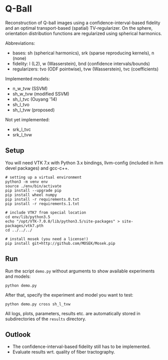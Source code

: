 
Q-Ball
======

Reconstruction of Q-ball images using a confidence-interval-based fidelity and
an optimal transport-based (spatial) TV-regularizer.
On the sphere, orientation distribution functions are regularized using spherical
harmonics.

Abbreviations:
* bases: sh (spherical harmonics), srk (sparse reproducing kernels), n (none)
* fidelity: l (L2), w (Wasserstein), bnd (confidence intervals/bounds)
* regularizers: tvo (ODF pointwise), tvw (Wasserstein), tvc (coefficients)

Implemented models:
* n_w_tvw (SSVM)
* sh_w_tvw (modified SSVM)
* sh_l_tvc (Ouyang '14)
* sh_l_tvo
* sh_l_tvw (proposed)

Not yet implemented:
* srk_l_tvc
* srk_l_tvw

Setup
-----

You will need VTK 7.x with Python 3.x bindings, llvm-config (included in llvm
devel packages) and gcc-c++.

    # setting up a virtual environment
    python3 -m venv env
    source ./env/bin/activate
    pip install --upgrade pip
    pip install wheel numpy
    pip install -r requirements.0.txt
    pip install -r requirements.1.txt

    # include VTK7 from special location
    cd env/lib/python3.5
    echo "/opt/VTK-7.0.0/lib/python3.5/site-packages" > site-packages/vtk7.pth
    cd ../../../

    # install mosek (you need a license!)
    pip install git+http://github.com/MOSEK/Mosek.pip

Run
---

Run the script `demo.py` without arguments to show available experiments and models:

    python demo.py

After that, specify the experiment and model you want to test:

    python demo.py cross sh_l_tvw

All logs, plots, parameters, results etc. are automatically stored in subdirectories
of the `results` directory.

Outlook
-------

* The confidence-interval-based fidelity still has to be implemented.
* Evaluate results wrt. quality of fiber tractography.
